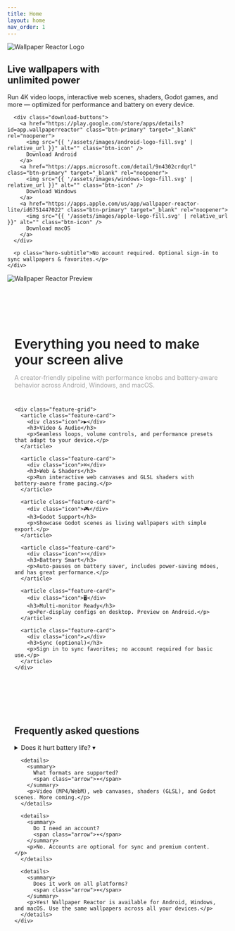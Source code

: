 ```yaml
---
title: Home
layout: home
nav_order: 1
---
```


<!-- Hero Section -->
<section class="hero-wrapper" markdown="0">
  <div class="hero-section">
    <div class="hero-content">
      <img src="{{ '/assets/images/logo.png' | relative_url }}" alt="Wallpaper Reactor Logo" class="hero-logo" />
      <h1>Live wallpapers with<br><span class="brand-accent">unlimited power</span></h1>
      <p class="tagline">Run 4K video loops, interactive web scenes, shaders, Godot games, and more — optimized for performance and battery on every device.</p>

      <div class="download-buttons">
        <a href="https://play.google.com/store/apps/details?id=app.wallpaperreactor" class="btn-primary" target="_blank" rel="noopener">
          <img src="{{ '/assets/images/android-logo-fill.svg' | relative_url }}" alt="" class="btn-icon" />
          Download Android
        </a>
        <a href="https://apps.microsoft.com/detail/9n4302crdqrl" class="btn-primary" target="_blank" rel="noopener">
          <img src="{{ '/assets/images/windows-logo-fill.svg' | relative_url }}" alt="" class="btn-icon" />
          Download Windows
        </a>
        <a href="https://apps.apple.com/us/app/wallpaper-reactor-lite/id6751447022" class="btn-primary" target="_blank" rel="noopener">
          <img src="{{ '/assets/images/apple-logo-fill.svg' | relative_url }}" alt="" class="btn-icon" />
          Download macOS
        </a>
      </div>

      <p class="hero-subtitle">No account required. Optional sign‑in to sync wallpapers & favorites.</p>
    </div>
  </div>
</section>

<!-- Preview Grid Section -->
<section class="preview-grid-section" markdown="0">
  <div class="preview-container">
    <div class="preview-glow"></div>
    <img src="{{ '/assets/images/preview-grid.png' | relative_url }}" alt="Wallpaper Reactor Preview" class="preview-grid-image" />
  </div>
</section>

<!-- Features Section -->
<section id="features" style="padding: 5rem 0; max-width: 1280px; margin: 0 auto;" markdown="0">
  <div style="padding: 0 1rem;">
    <h2 style="font-size: 1.875rem; font-weight: 600; margin-bottom: 0.5rem;">Everything you need to make your screen alive</h2>
    <p style="color: #a3a3a3; max-width: 42rem; margin-bottom: 2.5rem;">A creator‑friendly pipeline with performance knobs and battery‑aware behavior across Android, Windows, and macOS.</p>

    <div class="feature-grid">
      <article class="feature-card">
        <div class="icon">▶︎</div>
        <h3>Video & Audio</h3>
        <p>Seamless loops, volume controls, and performance presets that adapt to your device.</p>
      </article>

      <article class="feature-card">
        <div class="icon">⌘</div>
        <h3>Web & Shaders</h3>
        <p>Run interactive web canvases and GLSL shaders with battery‑aware frame pacing.</p>
      </article>

      <article class="feature-card">
        <div class="icon">🎮</div>
        <h3>Godot Support</h3>
        <p>Showcase Godot scenes as living wallpapers with simple export.</p>
      </article>

      <article class="feature-card">
        <div class="icon">⚡</div>
        <h3>Battery Smart</h3>
        <p>Auto‑pauses on battery saver, includes power-saving mdoes, and has great performance.</p>
      </article>

      <article class="feature-card">
        <div class="icon">🖥️</div>
        <h3>Multi‑monitor Ready</h3>
        <p>Per‑display configs on desktop. Preview on Android.</p>
      </article>

      <article class="feature-card">
        <div class="icon">☁️</div>
        <h3>Sync (optional)</h3>
        <p>Sign in to sync favorites; no account required for basic use.</p>
      </article>
    </div>
  </div>
</section>

<!-- FAQ Section -->
<section id="faq" class="faq-section" markdown="0">
  <div style="padding: 0 1rem;">
    <h2>Frequently asked questions</h2>
    <div>
      <details>
        <summary>
          Does it hurt battery life?
          <span class="arrow">▾</span>
        </summary>
        <p>Wallpaper Reactor adapts to your device: it pauses on battery saver automatically, has power-saving modes, and is designed with battery life in mind.</p>
      </details>

      <details>
        <summary>
          What formats are supported?
          <span class="arrow">▾</span>
        </summary>
        <p>Video (MP4/WebM), web canvases, shaders (GLSL), and Godot scenes. More coming.</p>
      </details>

      <details>
        <summary>
          Do I need an account?
          <span class="arrow">▾</span>
        </summary>
        <p>No. Accounts are optional for sync and premium content.</p>
      </details>

      <details>
        <summary>
          Does it work on all platforms?
          <span class="arrow">▾</span>
        </summary>
        <p>Yes! Wallpaper Reactor is available for Android, Windows, and macOS. Use the same wallpapers across all your devices.</p>
      </details>
    </div>
  </div>
</section>
